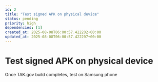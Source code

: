 ```yaml
---
id: 2
title: "Test signed APK on physical device"
status: pending
priority: high
dependencies: [1]
created_at: 2025-08-08T06:00:57.422202+00:00
updated_at: 2025-08-08T06:00:57.422207+00:00
---
```


# Test signed APK on physical device

Once TAK.gov build completes, test on Samsung phone